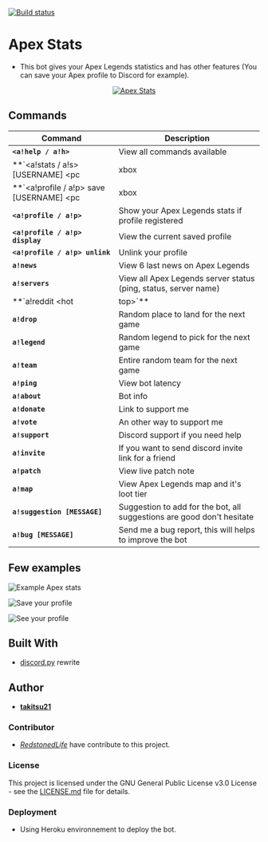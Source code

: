 [![Build status](https://ci.appveyor.com/api/projects/status/ikbq3x7q7wj1e3h5?svg=true)](https://ci.appveyor.com/project/takitsu21/botdiscord)
# Apex Stats

* This bot gives your Apex Legends statistics and has other features (You can save your Apex profile to Discord for example).
<p align="center"><a href="https://discordbots.org/bot/551446491886125059" >
  <img src="https://discordbots.org/api/widget/551446491886125059.svg?usernamecolor=FFFFFF&topcolor=000000" alt="Apex Stats" />
 </a></p>

## Commands

| Command | Description |
| ------- | ----------- |
| **`<a!help / a!h>`** | View all commands available |
| **`<a!stats / a!s> [USERNAME] <pc | xbox | psn>`** | View Apex Legends statistics |
| **`<a!profile / a!p> save [USERNAME] <pc | xbox | psn>`** | Link your Discord account to your Apex Legends stats |
| **`<a!profile / a!p>`** | Show your Apex Legends stats if profile registered |
| **`<a!profile / a!p> display`** | View the current saved profile |
| **`<a!profile / a!p> unlink`** | Unlink your profile |
| **`a!news`** | View 6 last news on Apex Legends |
| **`a!servers`** | View all Apex Legends server status (ping, status, server name) |
| **`a!reddit <hot | top>`** | Recents post by categorie |
| **`a!drop`** | Random place to land for the next game |
| **`a!legend`** | Random legend to pick for the next game |
| **`a!team`** | Entire random team for the next game |
| **`a!ping`** | View bot latency |
| **`a!about`** | Bot info |
| **`a!donate`** | Link to support me |
| **`a!vote`** | An other way to support me |
| **`a!support`** | Discord support if you need help |
| **`a!invite`** | If you want to send discord invite link for a friend |
| **`a!patch`** | View live patch note |
| **`a!map`** | View Apex Legends map and it's loot tier |
| **`a!suggestion [MESSAGE]`** | Suggestion to add for the bot, all suggestions are good don't hesitate |
| **`a!bug [MESSAGE]`** | Send me a bug report, this will helps to improve the bot |

## Few examples

![Example Apex stats](https://cdn.discordapp.com/attachments/556841627466072064/603623745353023500/unknown.png)

![Save your profile](https://cdn.discordapp.com/attachments/594933144327684117/603668631766827197/unknown.png)

![See your profile](https://cdn.discordapp.com/attachments/594933144327684117/603668839305314354/unknown.png)

## Built With

* [discord.py](https://discordpy.readthedocs.io/en/rewrite/) rewrite

## Author

* [**takitsu21**](https://github.com/takitsu21/)

### Contributor

* [*RedstonedLife*](https://github.com/RedstonedLife/) have contribute to this project.

### License

This project is licensed under the GNU General Public License v3.0 License - see the [LICENSE.md](LICENSE) file for details.

### Deployment

* Using Heroku environnement to deploy the bot.
